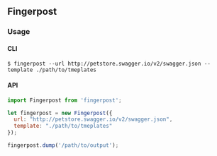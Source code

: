 ## Fingerpost

### Usage

#### CLI

```console
$ fingerpost --url http://petstore.swagger.io/v2/swagger.json --template ./path/to/tmeplates
```

#### API

```js
import Fingerpost from 'fingerpost';

let fingerpost = new Fingerpost({
  url: "http://petstore.swagger.io/v2/swagger.json",
  template: "./path/to/tmeplates"
});

fingerpost.dump('/path/to/output');
```
